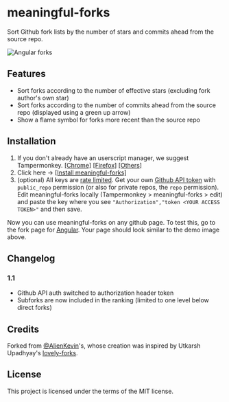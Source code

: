 # meaningful-forks
Sort Github fork lists by the number of stars and commits ahead from the source repo. 

![Angular forks](https://raw.githubusercontent.com/AlienKevin/meaningful-forks/master/demos/angular-forks.PNG)

## Features
* Sort forks according to the number of effective stars (excluding fork author's own star)
* Sort forks according to the number of commits ahead from the source repo (displayed using a green up arrow)
* Show a flame symbol for forks more recent than the source repo

## Installation
1. If you don't already have an userscript manager, we suggest Tampermonkey. [[Chrome]](https://chrome.google.com/webstore/detail/dhdgffkkebhmkfjojejmpbldmpobfkfo) [[Firefox]](https://addons.mozilla.org/en-US/firefox/addon/tampermonkey/) [[Others]](https://www.tampermonkey.net/)
1. Click here -> [[Install meaningful-forks]](https://github.com/jtagcat/meaningful-forks/raw/master/dist/script.user.js)
1. (optional) All keys are [rate limited](https://developer.github.com/v3/#rate-limiting). Get your own [Github API token](https://github.com/settings/tokens/new) with `public_repo` permission (or also for private repos, the `repo` permission).<br>Edit meaningful-forks locally (Tampermonkey > meaningful-forks > edit) and paste the key where you see `"Authorization","token <YOUR ACCESS TOKEN>"` and then save.

Now you can use meaningful-forks on any github page. To test this, go to the fork page for [Angular](https://github.com/angular/angular/network/members). Your page should look similar to the demo image above.

## Changelog
### 1.1
* Github API auth switched to authorization header token
* Subforks are now included in the ranking (limited to one level below direct forks)

## Credits
Forked from [@AlienKevin](https://github.com/AlienKevin/meaningful-forks)'s, whose creation was inspired by Utkarsh Upadhyay's  [lovely-forks](https://github.com/musically-ut/lovely-forks/).

## License
This project is licensed under the terms of the MIT license.
